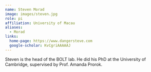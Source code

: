 ```yaml
---
name: Steven Morad
image: images/steven.jpg
role: pi
affiliation: University of Macau
aliases:
  - Morad
links:
  home-page: https://www.dangersteve.com
  google-scholar: KvCgriAAAAAJ
---
```


Steven is the head of the BOLT lab. He did his PhD at the University of Cambridge, supervised by Prof. Amanda Prorok.